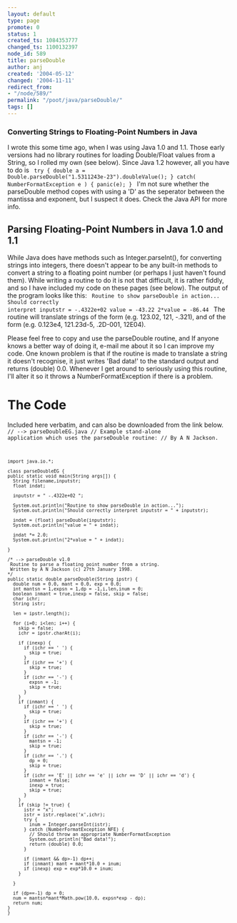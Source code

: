 ```yaml
---
layout: default
type: page
promote: 0
status: 1
created_ts: 1084353777
changed_ts: 1100132397
node_id: 589
title: parseDouble
author: anj
created: '2004-05-12'
changed: '2004-11-11'
redirect_from:
- "/node/589/"
permalink: "/poot/java/parseDouble/"
tags: []
---
```

### Converting Strings to Floating-Point Numbers in Java
I wrote this some time ago, when I was using Java 1.0 and 1.1.  Those early versions had no library routines for loading Double/Float values from a String, so I rolled my own (see below).  <!--break--> Since Java 1.2 however, all you have to do is
<code>
    try {
      double a = Double.parseDouble("1.5311243e-23").doubleValue();
    } catch( NumberFormatException e ) {
      panic(e);
    }
</code>
I'm not sure whether the parseDouble method copes with using a 'D' as the seperator between the mantissa and exponent, but I suspect it does.  Check the Java API for more info.

## Parsing Floating-Point Numbers in Java 1.0 and 1.1
While Java does have methods such as Integer.parseInt(<string>), for converting strings into integers, there doesn't appear to be any built-in methods to convert a string to a floating point number (or perhaps I just haven't found them). While writing a routine to do it is not that difficult, it is rather fiddly, and so I have included my code on these pages (see below).  The output of the program looks like this:
<code>
    Routine to show parseDouble in action...
    Should correctly interpret inputstr =  -.4322e+02 
    value = -43.22
    2*value = -86.44
</code>
The routine will translate strings of the form <mantissa> (e.g. 123.02, 121, -.321), and of the form <mantissa><exponent> (e.g. 0.123e4, 121.23d-5, .2D-001, 12E04).

Please feel free to copy and use the parseDouble routine, and If anyone knows a better way of doing it, e-mail me about it so I can improve my code. One known problem is that if the routine is made to translate a string it doesn't recognise, it just writes 'Bad data!' to the standard output and returns (double) 0.0. Whenever I get around to seriously using this routine, I'll alter it so it throws a NumberFormatException if there is a problem. 

# The Code
Included here verbatim, and can also be downloaded from the link below.
<code>
    // --> parseDoubleEG.java
    // Example stand-alone application which uses the parseDouble routine:
    // By A N Jackson.
    
    import java.io.*;
    
    class parseDoubleEG {
    public static void main(String args[]) {
      String filename,inputstr;
      float indat;
    
      inputstr = " -.4322e+02 ";
    
      System.out.println("Routine to show parseDouble in action...");
      System.out.println("Should correctly interpret inputstr = " + inputstr);
    
      indat = (float) parseDouble(inputstr);
      System.out.println("value = " + indat);
    
      indat *= 2.0;
      System.out.println("2*value = " + indat);
    
    }
    
    /* --> parseDouble v1.0
     Routine to parse a floating point number from a string.
     Written by A N Jackson (c) 27th January 1998.
    */
    public static double parseDouble(String ipstr) {
      double num = 0.0, mant = 0.0, exp = 0.0;
      int mantsn = 1,expsn = 1,dp = -1,i,len,inum = 0;
      boolean inmant = true,inexp = false, skip = false;
      char ichr;
      String istr;
    
      len = ipstr.length();
    
      for (i=0; i<len; i++) {
        skip = false;
        ichr = ipstr.charAt(i);
    
        if (inexp) {
          if (ichr == ' ') {
            skip = true;
          }
          if (ichr == '+') {
            skip = true;
          }
          if (ichr == '-') {
            expsn = -1;
            skip = true;
          }
        }
        if (inmant) {
          if (ichr == ' ') {
            skip = true;
          }
          if (ichr == '+') {
            skip = true;
          }
          if (ichr == '-') {
            mantsn = -1;
            skip = true;
          }
          if (ichr == '.') {
            dp = 0;
            skip = true;
          }
          if (ichr == 'E' || ichr == 'e' || ichr == 'D' || ichr == 'd') {
            inmant = false;
            inexp = true;
            skip = true;
          }
        }
        if (skip != true) {
          istr = "x";
          istr = istr.replace('x',ichr);
          try {
            inum = Integer.parseInt(istr);
          } catch (NumberFormatException NFE) {
            // Should throw an appropriate NumberFormatException
            System.out.println("Bad data!");
            return (double) 0.0;
          }
    
          if (inmant && dp>-1) dp++;
          if (inmant) mant = mant*10.0 + inum;
          if (inexp) exp = exp*10.0 + inum;
        }
    
      }
    
      if (dp==-1) dp = 0;
      num = mantsn*mant*Math.pow(10.0, expsn*exp - dp);
      return num;
    }
    }
</code>
